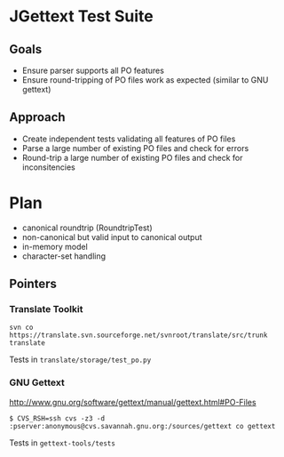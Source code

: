 # JGettext Test Suite

## Goals
 * Ensure parser supports all PO features
 * Ensure round-tripping of PO files work as expected (similar to GNU gettext)


## Approach
 * Create independent tests validating all features of PO files
 * Parse a large number of existing PO files and check for errors
 * Round-trip a large number of existing PO files and check for inconsitencies

# Plan
 * canonical roundtrip (RoundtripTest)
 * non-canonical but valid input to canonical output
 * in-memory model
 * character-set handling

## Pointers
### Translate Toolkit

    svn co https://translate.svn.sourceforge.net/svnroot/translate/src/trunk translate

Tests in `translate/storage/test_po.py`

### GNU Gettext
http://www.gnu.org/software/gettext/manual/gettext.html#PO-Files

    $ CVS_RSH=ssh cvs -z3 -d :pserver:anonymous@cvs.savannah.gnu.org:/sources/gettext co gettext 

Tests in `gettext-tools/tests`
